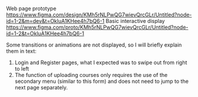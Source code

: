 
Web page prototype
https://www.figma.com/design/KMh5rNLPwQG7wievQrcGLr/Untitled?node-id=1-2&m=dev&t=OkluA1KHee4h7bQ6-1
Basic interactive display
https://www.figma.com/proto/KMh5rNLPwQG7wievQrcGLr/Untitled?node-id=1-2&t=OkluA1KHee4h7bQ6-1


Some transitions or animations are not displayed, so I will briefly explain them in text:
1. Login and Register pages, what I expected was to swipe out from right to left
2. The function of uploading courses only requires the use of the secondary menu (similar to this form) and does not need to jump to the next page separately.
